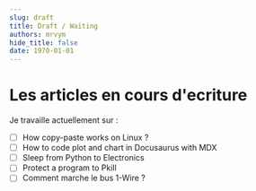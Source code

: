 ```yaml
--- 
slug: draft
title: Draft / Waiting
authors: mrvym
hide_title: false
date: 1970-01-01
---
```

# Les articles en cours d'ecriture
<!-- truncate -->
Je travaille actuellement sur :
- [ ]  How copy-paste works on Linux ?
- [ ]  How to code plot and chart in Docusaurus with MDX
- [ ]  Sleep from Python to Electronics
- [ ]  Protect a program to Pkill
- [ ]  Comment marche le bus 1-Wire ?  
